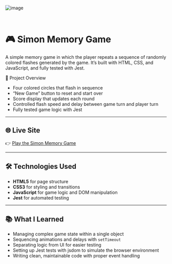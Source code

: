 ![image](https://github.com/user-attachments/assets/d8079e03-6759-4763-9bd3-c9d214928582)

<br>

# 🎮 Simon Memory Game

A simple memory game in which the player repeats a sequence of randomly colored flashes generated by the game. It’s built with HTML, CSS, and JavaScript, and fully tested with Jest.

📌 Project Overview

- Four colored circles that flash in sequence
- “New Game” button to reset and start over
- Score display that updates each round
- Controlled flash speed and delay between game turn and player turn
- Fully tested game logic with Jest

---

## 🌐 Live Site

👉 [Play the Simon Memory Game](https://drake-designer.github.io/Simon-Memory-Game)

---

## 🛠️ Technologies Used

- **HTML5** for page structure
- **CSS3** for styling and transitions
- **JavaScript** for game logic and DOM manipulation
- **Jest** for automated testing

---

## 📚 What I Learned

- Managing complex game state within a single object
- Sequencing animations and delays with `setTimeout`
- Separating logic from UI for easier testing
- Setting up Jest tests with jsdom to simulate the browser environment
- Writing clean, maintainable code with proper event handling
